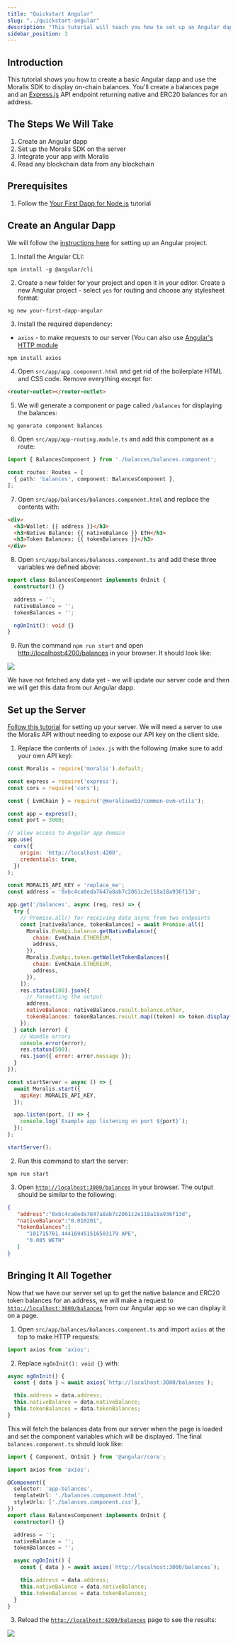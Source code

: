 ```yaml
---
title: "Quickstart Angular"
slug: "../quickstart-angular"
description: "This tutorial will teach you how to set up an Angular dapp that can query blockchain data such as NFTs, tokens, balances, transfers, transactions, and more from any Angular app."
sidebar_position: 3
---
```

## Introduction

This tutorial shows you how to create a basic Angular dapp and use the Moralis SDK to display on-chain balances. You'll create a balances page and an [Express.js](https://expressjs.com/) API endpoint returning native and ERC20 balances for an address.

## The Steps We Will Take

1. Create an Angular dapp
2. Set up the Moralis SDK on the server
3. Integrate your app with Moralis
4. Read any blockchain data from any blockchain

## Prerequisites

1. Follow the [Your First Dapp for Node.js](/web3-data-api/getting-started/quickstart-nodejs) tutorial

## Create an Angular Dapp

We will follow the [instructions here](https://angular.io/guide/setup-local) for setting up an Angular project.

1. Install the Angular CLI:

```shell
npm install -g @angular/cli
```

2. Create a new folder for your project and open it in your editor. Create a new Angular project - select `yes` for routing and choose any stylesheet format:

```shell
ng new your-first-dapp-angular
```

3. Install the required dependency: 

- `axios` - to make requests to our server (You can also use [Angular's HTTP module](https://angular.io/guide/http)

```bash npm2yarn
npm install axios 
```

4. Open `src/app/app.component.html` and get rid of the boilerplate HTML and CSS code. Remove everything except for:

```html
<router-outlet></router-outlet>
```

5. We will generate a component or page called `/balances` for displaying the balances:

```shell
ng generate component balances
```

6. Open `src/app/app-routing.module.ts` and add this component as a route:

```typescript TypeScript
import { BalancesComponent } from './balances/balances.component';

const routes: Routes = [
  { path: 'balances', component: BalancesComponent },
];
```

7. Open `src/app/balances/balances.component.html` and replace the contents with:

```html
<div>
  <h3>Wallet: {{ address }}</h3>
  <h3>Native Balance: {{ nativeBalance }} ETH</h3>
  <h3>Token Balances: {{ tokenBalances }}</h3>
</div>
```

8. Open `src/app/balances/balances.component.ts` and add these three variables we defined above:

```typescript
export class BalancesComponent implements OnInit {
  constructor() {}

  address = '';
  nativeBalance = '';
  tokenBalances = '';

  ngOnInit(): void {}
}
```



9. Run the command `npm run start` and open <http://localhost:4200/balances> in your browser. It should look like:

![](/img/content/6b15392-Angular_Your_First_Dapp_1.webp)

We have not fetched any data yet - we will update our server code and then we will get this data from our Angular dapp.

## Set up the Server

[Follow this tutorial](/web3-data-api/getting-started/quickstart-nodejs) for setting up your server. We will need a server to use the Moralis API without needing to expose our API key on the client side.

1. Replace the contents of `index.js` with the following (make sure to add your own API key):

```javascript
const Moralis = require('moralis').default;

const express = require('express');
const cors = require('cors');

const { EvmChain } = require('@moralisweb3/common-evm-utils');

const app = express();
const port = 3000;

// allow access to Angular app domain
app.use(
  cors({
    origin: 'http://localhost:4200',
    credentials: true,
  })
);

const MORALIS_API_KEY = 'replace_me';
const address = '0xbc4ca0eda7647a8ab7c2061c2e118a18a936f13d';

app.get('/balances', async (req, res) => {
  try {
    // Promise.all() for receiving data async from two endpoints
    const [nativeBalance, tokenBalances] = await Promise.all([
      Moralis.EvmApi.balance.getNativeBalance({
        chain: EvmChain.ETHEREUM,
        address,
      }),
      Moralis.EvmApi.token.getWalletTokenBalances({
        chain: EvmChain.ETHEREUM,
        address,
      }),
    ]);
    res.status(200).json({
      // formatting the output
      address,
      nativeBalance: nativeBalance.result.balance.ether,
      tokenBalances: tokenBalances.result.map((token) => token.display()),
    });
  } catch (error) {
    // Handle errors
    console.error(error);
    res.status(500);
    res.json({ error: error.message });
  }
});

const startServer = async () => {
  await Moralis.start({
    apiKey: MORALIS_API_KEY,
  });

  app.listen(port, () => {
    console.log(`Example app listening on port ${port}`);
  });
};

startServer();

```



2. Run this command to start the server:

```shell
npm run start
```



3. Open [`http://localhost:3000/balances`](http://localhost:3000/balances) in your browser. The output should be similar to the following:

```json
{
   "address":"0xbc4ca0eda7647a8ab7c2061c2e118a18a936f13d",
   "nativeBalance":"0.010201",
   "tokenBalances":[
      "101715701.444169451516503179 APE",
      "0.085 WETH"
   ]
}
```



## Bringing It All Together

Now that we have our server set up to get the native balance and ERC20 token balances for an address, we will make a request to [`http://localhost:3000/balances`](http://localhost:3000/balances) from our Angular app so we can display it on a page.

1. Open `src/app/balances/balances.component.ts` and import `axios` at the top to make HTTP requests:

```typescript
import axios from 'axios';
```



2. Replace `ngOnInit(): void {}` with:

```typescript
async ngOnInit() {
  const { data } = await axios(`http://localhost:3000/balances`);

  this.address = data.address;
  this.nativeBalance = data.nativeBalance;
  this.tokenBalances = data.tokenBalances;
}
```



This will fetch the balances data from our server when the page is loaded and set the component variables which will be displayed. The final `balances.component.ts` should look like:

```typescript
import { Component, OnInit } from '@angular/core';

import axios from 'axios';

@Component({
  selector: 'app-balances',
  templateUrl: './balances.component.html',
  styleUrls: ['./balances.component.css'],
})
export class BalancesComponent implements OnInit {
  constructor() {}

  address = '';
  nativeBalance = '';
  tokenBalances = '';

  async ngOnInit() {
    const { data } = await axios(`http://localhost:3000/balances`);

    this.address = data.address;
    this.nativeBalance = data.nativeBalance;
    this.tokenBalances = data.tokenBalances;
  }
}

```



3. Reload the [`http://localhost:4200/balances`](http://localhost:4200/balances) page to see the results:

![](/img/content/8c0d856-Angular_Your_First_Dapp_2.webp)